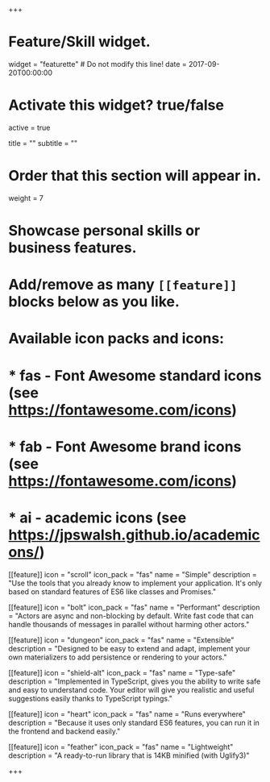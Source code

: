 +++
# Feature/Skill widget.
widget = "featurette"  # Do not modify this line!
date = 2017-09-20T00:00:00

# Activate this widget? true/false
active = true

title = ""
subtitle = ""

# Order that this section will appear in.
weight = 7

# Showcase personal skills or business features.
# 
# Add/remove as many `[[feature]]` blocks below as you like.
# 
# Available icon packs and icons:
# * fas - Font Awesome standard icons (see https://fontawesome.com/icons)
# * fab - Font Awesome brand icons (see https://fontawesome.com/icons)
# * ai - academic icons (see https://jpswalsh.github.io/academicons/)

[[feature]]
  icon = "scroll"
  icon_pack = "fas"
  name = "Simple"
  description = "Use the tools that you already know to implement your application. It's only based on standard features of ES6 like classes and Promises."
  
[[feature]]
  icon = "bolt"
  icon_pack = "fas"
  name = "Performant"
  description = "Actors are async and non-blocking by default. Write fast code that can handle thousands of messages in parallel without harming other actors."  
  
[[feature]]
  icon = "dungeon"
  icon_pack = "fas"
  name = "Extensible"
  description = "Designed to be easy to extend and adapt, implement your own materializers to add persistence or rendering to your actors."

[[feature]]
  icon = "shield-alt"
  icon_pack = "fas"
  name = "Type-safe"
  description = "Implemented in TypeScript, gives you the ability to write safe and easy to understand code. Your editor will give you realistic and useful suggestions easily thanks to TypeScript typings."

[[feature]]
  icon = "heart"
  icon_pack = "fas"
  name = "Runs everywhere"
  description = "Because it uses only standard ES6 features, you can run it in the frontend and backend easily."

[[feature]]
  icon = "feather"
  icon_pack = "fas"
  name = "Lightweight"
  description = "A ready-to-run library that is 14KB minified (with Uglify3)"

+++

